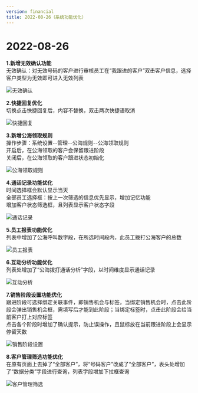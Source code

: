 ```yaml
---
version: financial
title: 2022-08-26（系统功能优化）
---
```

# 2022-08-26

<ImageViewer/>

**1.新增无效确认功能**  
无效确认：对无效号码的客户进行审核员工在“我跟进的客户”双击客户信息，选择客户类型为无效即可进入无效列表

![无效确认](/assets/media/8.26.1.png "无效确认")

**2.快捷回复优化**  
切换点击快捷回复后，内容不替换，双击两次快捷语取消

![快捷回复](/assets/media/8.26.2.png "快捷回复")

**3.新增公海领取规则**  
操作步骤：系统设置--管理--公海规则--公海领取规则  
开启后，在公海领取的客户会保留跟进阶段  
关闭后，在公海领取的客户跟进状态初始化

![公海领取规则](/assets/media/8.26.3.png "公海领取规则")

**4.通话记录功能优化**  
时间选择框会默认显示当天  
全部员工选择框：按上一次筛选的信息优先显示，增加记忆功能  
增加客户状态筛选框，且列表显示客户状态字段

![通话记录](/assets/media/8.26.4.png "通话记录")

**5.员工报表功能优化**  
列表中增加了公海呼叫数字段，在所选时间段内，此员工拨打公海客户的总数

![员工报表](/assets/media/8.26.5.png "员工报表")

**6.互动分析功能优化**  
列表处增加了“公海拨打通话分析”字段，以时间维度显示通话记录

![互动分析](/assets/media/8.26.6.png "互动分析")

**7.销售阶段设置功能优化**  
跟进阶段可选择绑定关联事件，即销售机会与标签，当绑定销售机会时，点击此阶段会弹出销售机会框，需填写后才能到此阶段；当绑定标签时，点击此阶段会给当前客户打上对应标签  
点击各个阶段时增加了确认提示，防止误操作，且鼠标放在当前跟进阶段上会显示停留天数

![销售阶段设置](/assets/media/8.26.7.png "销售阶段设置")

**8.客户管理筛选功能优化**  
在原有页面上去掉了“全部客户”，将“号码客户”改成了“全部客户”，表头处增加了“数据分类”字段进行查询，列表字段增加下拉框查询

![客户管理筛选](/assets/media/8.26.8.png "客户管理筛选")